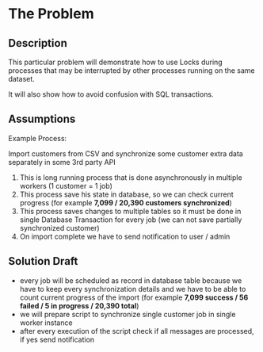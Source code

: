 # The Problem

## Description
This particular problem will demonstrate how to use Locks during processes that
may be interrupted by other processes running on the same dataset.

It will also show how to avoid confusion with SQL transactions.

## Assumptions

Example Process:

Import customers from CSV and synchronize some customer extra data separately in some 3rd party API

1. This is long running process that is done asynchronously in multiple workers (1 customer = 1 job)
2. This process save his state in database, so we can check current progress (for example **7,099 / 20,390 customers synchronized**)
3. This process saves changes to multiple tables so it must be done in single Database Transaction for every job (we can not save partially synchronized customer)
3. On import complete we have to send notification to user / admin

## Solution Draft

- every job will be scheduled as record in database table because we have to 
keep every synchronization details and we have to be able to count current progress of the import
(for example **7,099 success / 56 failed / 5 in progress / 20,390 total**)
- we will prepare script to synchronize single customer job in single worker instance
- after every execution of the script check if all messages are processed, if yes send notification